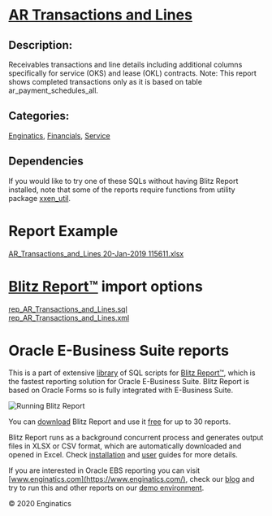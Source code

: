 # [AR Transactions and Lines](https://www.enginatics.com/reports/ar-transactions-and-lines/)
## Description: 
Receivables transactions and line details including additional columns specifically for service (OKS) and lease (OKL) contracts.
Note: This report shows completed transactions only as it is based on table ar_payment_schedules_all.
## Categories: 
[Enginatics](https://www.enginatics.com/library/?pg=1&category[]=Enginatics), [Financials](https://www.enginatics.com/library/?pg=1&category[]=Financials), [Service](https://www.enginatics.com/library/?pg=1&category[]=Service)
## Dependencies
If you would like to try one of these SQLs without having Blitz Report installed, note that some of the reports require functions from utility package [xxen_util](https://www.enginatics.com/xxen_util/true).
# Report Example
[AR_Transactions_and_Lines 20-Jan-2019 115611.xlsx](https://www.enginatics.com/example/ar-transactions-and-lines/)
# [Blitz Report™](https://www.enginatics.com/blitz-report/) import options
[rep_AR_Transactions_and_Lines.sql](https://www.enginatics.com/export/ar-transactions-and-lines/)\
[rep_AR_Transactions_and_Lines.xml](https://www.enginatics.com/xml/ar-transactions-and-lines/)
# Oracle E-Business Suite reports

This is a part of extensive [library](https://www.enginatics.com/library/) of SQL scripts for [Blitz Report™](https://www.enginatics.com/blitz-report/), which is the fastest reporting solution for Oracle E-Business Suite. Blitz Report is based on Oracle Forms so is fully integrated with E-Business Suite. 

![Running Blitz Report](https://www.enginatics.com/wp-content/uploads/2018/01/Running-blitz-report.png) 

You can [download](https://www.enginatics.com/download/) Blitz Report and use it [free](https://www.enginatics.com/pricing/) for up to 30 reports. 

Blitz Report runs as a background concurrent process and generates output files in XLSX or CSV format, which are automatically downloaded and opened in Excel. Check [installation](https://www.enginatics.com/installation-guide/) and [user](https://www.enginatics.com/user-guide/) guides for more details.

If you are interested in Oracle EBS reporting you can visit [www.enginatics.com](https://www.enginatics.com/), check our [blog](https://www.enginatics.com/blog/) and try to run this and other reports on our [demo environment](http://demo.enginatics.com/).

© 2020 Enginatics